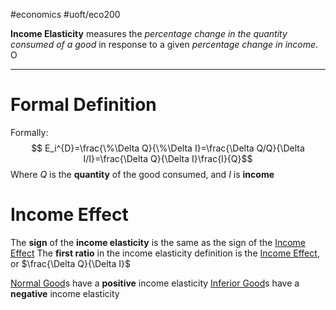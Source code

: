 #economics #uoft/eco200 

**Income Elasticity** measures the *percentage change in the quantity consumed of a good* in response to a given *percentage change in income*. O

---

# Formal Definition
Formally:
$$ E_i^{D}=\frac{\%\Delta Q}{\%\Delta I}=\frac{\Delta Q/Q}{\Delta I/I}=\frac{\Delta Q}{\Delta I}\frac{I}{Q}$$Where $Q$ is the **quantity** of the good consumed, and $I$ is **income**

# Income Effect
The **sign** of the **income elasticity** is the same as the sign of the [Income Effect](Income%20Effect.md)
The **first ratio** in the income elasticity definition is the [Income Effect](Income%20Effect.md), or $\frac{\Delta Q}{\Delta I}$

[Normal Good](Normal%20Good.md)s have a **positive** income elasticity
[Inferior Good](Inferior%20Good.md)s have a **negative** income elasticity